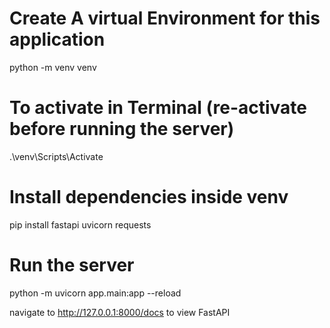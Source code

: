 # Create A virtual Environment for this application
python -m venv venv

# To activate in Terminal (re-activate before running the server)
.\venv\Scripts\Activate

# Install dependencies inside venv
pip install fastapi uvicorn requests

# Run the server
python -m uvicorn app.main:app --reload

navigate to http://127.0.0.1:8000/docs to view FastAPI